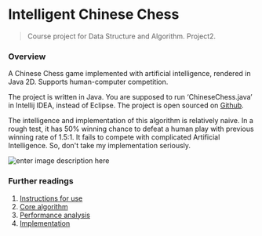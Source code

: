 
Intelligent Chinese Chess
=============================


>Course project for Data Structure and Algorithm. Project2.

### Overview
A Chinese Chess game implemented with artificial intelligence, rendered in Java 2D. Supports human-computer competition.

The project is written in Java. You are supposed to run ‘ChineseChess.java’ in Intellij IDEA, instead of Eclipse. The project is open sourced on [Github](https://github.com/geeeeeeeeek/IntelligentChineseChessSystem/).

The intelligence and implementation of this algorithm is relatively naive. In a rough test, it has 50% winning chance to defeat a human play with previous winning rate of 1.5:1. It fails to compete with complicated Artificial Intelligence. So, don't take my implementation seriously.

![enter image description here](https://lh6.googleusercontent.com/-VtjJxRnIwJY/VJhRQv1TZyI/AAAAAAAABlg/sAoMBxblz2c/s0/1.png)

### Further readings
1. [Instructions for use](https://github.com/geeeeeeeeek/IntelligentChineseChessSystem/wiki/1.-Instructions-for-use)
2. [Core algorithm](https://github.com/geeeeeeeeek/IntelligentChineseChessSystem/wiki/2.-Core-algorithm)
3. [Performance analysis](https://github.com/geeeeeeeeek/IntelligentChineseChessSystem/wiki/3.-Performance-analysis)
4. [Implementation](https://github.com/geeeeeeeeek/IntelligentChineseChessSystem/wiki/4.-Implementation)
